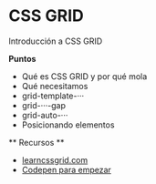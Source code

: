 # CSS GRID
Introducción a CSS GRID

**Puntos**
* Qué es CSS GRID y por qué mola
* Qué necesitamos
* grid-template-···
* grid-···-gap
* grid-auto-···
* Posicionando elementos

** Recursos **
* [learncssgrid.com](http://learncssgrid.com)
* [Codepen para empezar](https://codepen.io/oneeyedman/pen/WEmRdj)
